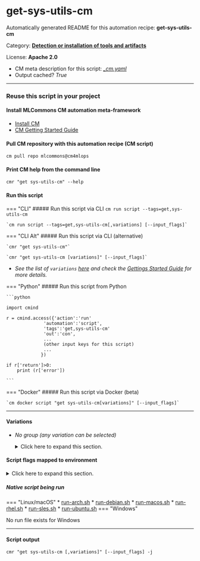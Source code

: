 # get-sys-utils-cm
Automatically generated README for this automation recipe: **get-sys-utils-cm**

Category: **[Detection or installation of tools and artifacts](..)**

License: **Apache 2.0**


* CM meta description for this script: *[_cm.yaml](https://github.com/mlcommons/cm4mlops/tree/main/script/get-sys-utils-cm/_cm.yaml)*
* Output cached? *True*

---
### Reuse this script in your project

#### Install MLCommons CM automation meta-framework

* [Install CM](https://docs.mlcommons.org/ck/install)
* [CM Getting Started Guide](https://docs.mlcommons.org/ck/getting-started/)

#### Pull CM repository with this automation recipe (CM script)

```cm pull repo mlcommons@cm4mlops```

#### Print CM help from the command line

````cmr "get sys-utils-cm" --help````

#### Run this script

=== "CLI"
    ##### Run this script via CLI
    `cm run script --tags=get,sys-utils-cm`

    `cm run script --tags=get,sys-utils-cm[,variations] [--input_flags]`

=== "CLI Alt"
    ##### Run this script via CLI (alternative)

    `cmr "get sys-utils-cm"`

    `cmr "get sys-utils-cm [variations]" [--input_flags]`


* *See the list of `variations` [here](#variations) and check the [Gettings Started Guide](https://github.com/mlcommons/ck/blob/dev/docs/getting-started.md) for more details.*

=== "Python"
    ##### Run this script from Python


    ```python

    import cmind

    r = cmind.access({'action':'run'
                  'automation':'script',
                  'tags':'get,sys-utils-cm'
                  'out':'con',
                  ...
                  (other input keys for this script)
                  ...
                 })

    if r['return']>0:
        print (r['error'])

    ```


=== "Docker"
    ##### Run this script via Docker (beta)

    `cm docker script "get sys-utils-cm[variations]" [--input_flags]`

___


#### Variations

  * *No group (any variation can be selected)*
    <details>
    <summary>Click here to expand this section.</summary>

    * `_user`
      - Environment variables:
        - *CM_PYTHON_PIP_USER*: `--user`
      - Workflow:

    </details>


#### Script flags mapped to environment
<details>
<summary>Click here to expand this section.</summary>

* `--skip=value`  &rarr;  `CM_SKIP_SYS_UTILS=value`

**Above CLI flags can be used in the Python CM API as follows:**

```python
r=cm.access({... , "skip":...}
```

</details>


##### Native script being run
=== "Linux/macOS"
     * [run-arch.sh](https://github.com/mlcommons/cm4mlops/tree/main/script/get-sys-utils-cm/run-arch.sh)
     * [run-debian.sh](https://github.com/mlcommons/cm4mlops/tree/main/script/get-sys-utils-cm/run-debian.sh)
     * [run-macos.sh](https://github.com/mlcommons/cm4mlops/tree/main/script/get-sys-utils-cm/run-macos.sh)
     * [run-rhel.sh](https://github.com/mlcommons/cm4mlops/tree/main/script/get-sys-utils-cm/run-rhel.sh)
     * [run-sles.sh](https://github.com/mlcommons/cm4mlops/tree/main/script/get-sys-utils-cm/run-sles.sh)
     * [run-ubuntu.sh](https://github.com/mlcommons/cm4mlops/tree/main/script/get-sys-utils-cm/run-ubuntu.sh)
=== "Windows"

No run file exists for Windows
___
#### Script output
`cmr "get sys-utils-cm [,variations]" [--input_flags] -j`